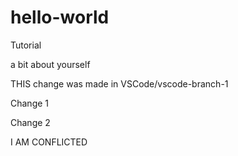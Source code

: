 # hello-world
Tutorial

a bit about yourself

THIS change was made in VSCode/vscode-branch-1

Change 1

Change 2

I AM CONFLICTED